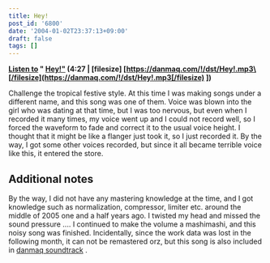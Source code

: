 ```yaml
---
title: Hey!
post_id: '6800'
date: '2004-01-02T23:37:13+09:00'
draft: false
tags: []
---
```


**[Listen to](/!/dst/Hey!.mp3) " [Hey!"](/!/dst/Hey!.mp3) (4:27 | \[filesize\] [https://danmaq.com/!/dst/Hey!.mp3\[/filesize](https://danmaq.com/!/dst/Hey!.mp3[/filesize) \])**

Challenge the tropical festive style. At this time I was making songs under a different name, and this song was one of them. Voice was blown into the girl who was dating at that time, but I was too nervous, but even when I recorded it many times, my voice went up and I could not record well, so I forced the waveform to fade and correct it to the usual voice height. I thought that it might be like a flanger just took it, so I just recorded it. By the way, I got some other voices recorded, but since it all became terrible voice like this, it entered the store.

## Additional notes

By the way, I did not have any mastering knowledge at the time, and I got knowledge such as normalization, compressor, limiter etc. around the middle of 2005 one and a half years ago. I twisted my head and missed the sound pressure .... I continued to make the volume a mashimashi, and this noisy song was finished. Incidentally, since the work data was lost in the following month, it can not be remastered orz, but this song is also included in [danmaq soundtrack](/3636) .
